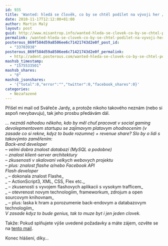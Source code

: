 ```yaml
---
id: 935
title: 'Wanted: hledá se člověk, co by se chtěl podílet na vývoji her // díky za RT'
date: 2010-11-17T12:12:00+01:00
author: Martin Malý
layout: post
guid: http://www.misantrop.info/wanted-hleda-se-clovek-co-by-se-chtel-podilet-na-vyvoji-her-diky-za-rt/
permalink: /wanted-hleda-se-clovek-co-by-se-chtel-podilet-na-vyvoji-her-diky-za-rt/
posterous_869f584d59a8506ee6c71421743d2e0f_post_id:
  - "33703938"
posterous_869f584d59a8506ee6c71421743d2e0f_permalink:
  - http://adent.posterous.com/wanted-hleda-se-clovek-co-by-se-chtel-podilet-0
mashsb_timestamp:
  - "1575533501"
mashsb_shares:
  - "0"
mashsb_jsonshares:
  - '{"total":0,"error":"","twitter":0,"facebook_shares":0}'
categories:
  - Nezařazené
---
```

Při&scaron;el mi mail od Sv&aacute;řeče Jardy, a protože nikoho takov&eacute;ho nezn&aacute;m (nebo si aspoň nevybavuju), tak jeho prosbu před&aacute;v&aacute;m d&aacute;l.

_&#8230; nezn&aacute;&scaron; n&aacute;hodou někoho, kdo by měl chuť pracovat v social gaming devolepmentovem startupu se zajimavym platovym ohodnocenim (v zasade co si <span class="moz-txt-citetags"></span>rekne, kdyz to bude rozumne) + revenue share? Slo by o lidi s takov&yacute;mto <span class="moz-txt-citetags"></span>zaměřen&iacute;m:_  
___Back-end developer_  
 _&#8211; velmi dobra znalost databaz&iacute; (MySQL a podobne)_  
 _&#8211; znalost klient-server architektury_  
 _&#8211; zkusenosti v skalovani velkych webovych projektu_  
 _&#8211; plus: znalost flashe a/nebo Facebook API__  
Flash developer_  
_ <span class="moz-txt-citetags"></span>&#8211; dokonala znalost Flashe_  
_ <span class="moz-txt-citetags"></span>&#8211; ActionScript3, XML, CSS, Flex etc._  
_ <span class="moz-txt-citetags"></span>&#8211; zkusenosti s vyvojem flashovych aplikacii s vysokym trafficem_  
_ <span class="moz-txt-citetags"></span>&#8211; otevrenost novym technologiim, frameworkum, zdrojum a open sourcovym <span class="moz-txt-citetags"></span>knihovnam_  
_ <span class="moz-txt-citetags"></span>&#8211; plus: laska k hram a porozumenie back-endovym a databazovym technologiim_  
_V zasade kdyz to bude genius, tak to muze byt i jen jeden clovek._<span class="moz-txt-citetags"></p> 

<p />
Takže: Pokud splňujete v&yacute;&scaron;e uveden&eacute; požadavky a m&aacute;te z&aacute;jem, ozvěte se na 
<a href="http://www.google.com/recaptcha/mailhide/d?k=010QOwC9MjxDlKvnLcq16z0w==&c=dHMGDy-l9tnICIlR6AgxAODp9aO-vSPGbxVeHio55dQ=">tento mail</a>.</p> 

<p />
Konec hl&aacute;&scaron;en&iacute;, d&iacute;ky&#8230;
<br /></span></p>